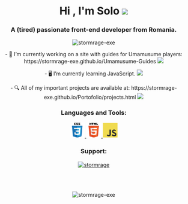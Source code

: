 <h1 align="center">Hi , I'm Solo <img src="https://wizard-arena.ucoz.net/images/103.gif"/></h1>
<h3 align="center">A (tired) passionate front-end developer from Romania.</h3>

<p align="center"> <img src="https://komarev.com/ghpvc/?username=stormrage-exe&label=Profile%20views&color=0e75b6&style=flat" alt="stormrage-exe" /> </p>

<p align="center">- 📁 I’m currently working on a site with guides for Umamusume players: https://stormrage-exe.github.io/Umamusume-Guides <img src="https://wizard-arena.ucoz.net/images/4.gif"/></p>

<p align="center">- 🖥️ I’m currently learning JavaScript. <img src="https://wizard-arena.ucoz.net/images/113.gif"/> </p> 

<p align="center">- 🔍 All of my important projects are available at: https://stormrage-exe.github.io/Portofolio/projects.html <img src="https://wizard-arena.ucoz.net/images/39.gif"/> </p>



<h3 align="center">Languages and Tools:</h3>
<p align="center"> <a href="https://www.w3schools.com/css/" target="_blank" rel="noreferrer"> <img src="https://raw.githubusercontent.com/devicons/devicon/master/icons/css3/css3-original-wordmark.svg" alt="css3" width="40" height="40"/> </a> <a href="https://www.w3.org/html/" target="_blank" rel="noreferrer"> <img src="https://raw.githubusercontent.com/devicons/devicon/master/icons/html5/html5-original-wordmark.svg" alt="html5" width="40" height="40"/> </a> <a href="https://developer.mozilla.org/en-US/docs/Web/JavaScript" target="_blank" rel="noreferrer"> <img src="https://raw.githubusercontent.com/devicons/devicon/master/icons/javascript/javascript-original.svg" alt="javascript" width="40" height="40"/> </a> </p>

<h3 align="center">Support:</h3>
<p align="center"><a href="https://ko-fi.com/stormrage"> <img align="center" src="https://cdn.ko-fi.com/cdn/kofi3.png?v=3" height="50" width="210" alt="stormrage" /></a></p><br><br>

<p align="center"><img align="center" src="https://github-readme-stats.vercel.app/api/top-langs?username=stormrage-exe&show_icons=true&locale=en&layout=compact" alt="stormrage-exe" /></p>


